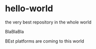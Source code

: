 # hello-world
the very best repository in the whole world 


BlaBlaBla

BEst platforms are coming to this world 
